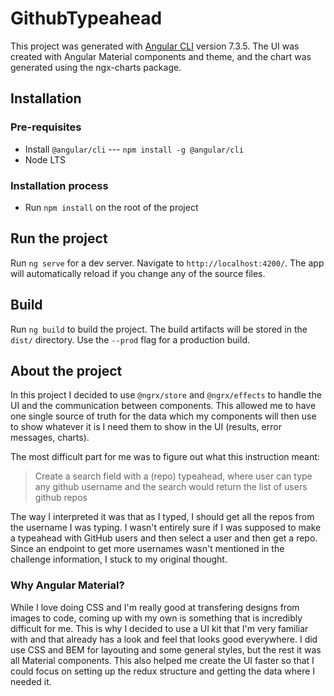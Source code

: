 # GithubTypeahead

This project was generated with [Angular CLI](https://github.com/angular/angular-cli) version 7.3.5.
The UI was created with Angular Material components and theme, and the chart was generated using the ngx-charts package.

## Installation

### Pre-requisites
- Install `@angular/cli` --- `npm install -g @angular/cli`
- Node LTS

### Installation process
- Run `npm install` on the root of the project

## Run the project

Run `ng serve` for a dev server. Navigate to `http://localhost:4200/`. The app will automatically reload if you change any of the source files.

## Build

Run `ng build` to build the project. The build artifacts will be stored in the `dist/` directory. Use the `--prod` flag for a production build.

## About the project

In this project I decided to use `@ngrx/store` and `@ngrx/effects` to handle the UI and the communication between components. This allowed me to have one single source of truth for the data which my components will then use to show whatever it is I need them to show in the UI (results, error messages, charts).

The most difficult part for me was to figure out what this instruction meant:

> Create a search field with a (repo) typeahead, where user can type any github username and the search would return the list of users github repos

The way I interpreted it was that as I typed, I should get all the repos from the username I was typing. I wasn't entirely sure if I was supposed to make a typeahead with GitHub users and then select a user and then get a repo. Since an endpoint to get more usernames wasn't mentioned in the challenge information, I stuck to my original thought.

### Why Angular Material?

While I love doing CSS and I'm really good at transfering designs from images to code, coming up with my own is something that is incredibly difficult for me. This is why I decided to use a UI kit that I'm very familiar with and that already has a look and feel that looks good everywhere. I did use CSS and BEM for layouting and some general styles, but the rest it was all Material components. This also helped me create the UI faster so that I could focus on setting up the redux structure and getting the data where I needed it.
